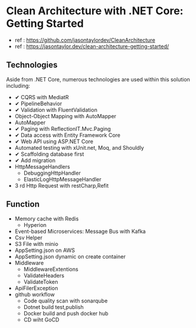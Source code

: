 ﻿# Clean Architecture with .NET Core: Getting Started
- ref : https://github.com/jasontaylordev/CleanArchitecture
- ref : https://jasontaylor.dev/clean-architecture-getting-started/

## Technologies
Aside from .NET Core, numerous technologies are used within this solution including:
- ✔ CQRS with MediatR
- ✔ PipelineBehavior
- ✔ Validation with FluentValidation
- Object-Object Mapping with AutoMapper
- AutoMapper
- ✔ Paging with ReflectionIT.Mvc.Paging
- ✔ Data access with Entity Framework Core
- ✔ Web API using ASP.NET Core
- Automated testing with xUnit.net, Moq, and Shouldly
- ✔ Scaffolding database first
- ✔ Add migration
- HttpMessageHandlers
    - DebuggingHttpHandler
    - ElasticLogHttpMessageHandler
- 3 rd Http Request with restCharp,Refit


## Function
- Memory cache with Redis
    - Hyperion
- Event-based Microservices: Message Bus with Kafka
- Csv Helper
- S3 File with minio
- AppSetting.json on AWS 
- AppSetting.json dynamic on create container
- Middleware
    - MiddlewareExtentions
    - ValidateHeaders
    - ValidateToken
- ApiFilerException
- github workflow
    - Code quality scan with sonarqube
    - Dotnet build test,publish
    - Docker build and push docker hub
    - CD wiht GoCD
